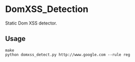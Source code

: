 # DomXSS_Detection
Static Dom XSS detector.

## Usage
```shell
make
python domxss_detect.py http://www.google.com --rule reg
```



